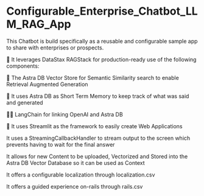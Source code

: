 # Configurable_Enterprise_Chatbot_LLM_RAG_App
This Chatbot is build specifically as a reusable and configurable sample app to share with enterprises or prospects.

🤩 It leverages DataStax RAGStack for production-ready use of the following components:

🚀 The Astra DB Vector Store for Semantic Similarity search to enable Retrieval Augmented Generation

🧠 It uses Astra DB as Short Term Memory to keep track of what was said and generated

🦜🔗 LangChain for linking OpenAI and Astra DB

👑 It uses Streamlit as the framework to easily create Web Applications

It uses a StreamingCallbackHandler to stream output to the screen which prevents having to wait for the final answer

It allows for new Content to be uploaded, Vectorized and Stored into the Astra DB Vector Database so it can be used as Context

It offers a configurable localization through localization.csv

It offers a guided experience on-rails through rails.csv

